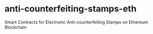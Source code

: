 # anti-counterfeiting-stamps-eth
Smart Contracts for Electronic Anti-counterfeiting Stamps on Ethereum Blockchain
